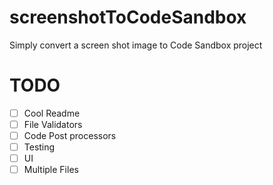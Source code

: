 # screenshotToCodeSandbox
Simply convert a screen shot image to Code Sandbox project


# TODO
- [ ] Cool Readme
- [ ] File Validators
- [ ] Code Post processors
- [ ] Testing
- [ ] UI
- [ ] Multiple Files
